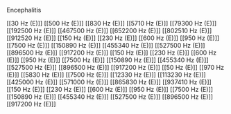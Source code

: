 Encephalitis

[[30 Hz (E)]]
[[500 Hz (E)]]
[[830 Hz (E)]]
[[5710 Hz (E)]]
[[79300 Hz (E)]]
[[192500 Hz (E)]]
[[467500 Hz (E)]]
[[652200 Hz (E)]]
[[802510 Hz (E)]]
[[912520 Hz (E)]]
[[150 Hz (E)]]
[[230 Hz (E)]]
[[600 Hz (E)]]
[[950 Hz (E)]]
[[7500 Hz (E)]]
[[150890 Hz (E)]]
[[455340 Hz (E)]]
[[527500 Hz (E)]]
[[896500 Hz (E)]]
[[917200 Hz (E)]]
[[150 Hz (E)]]
[[230 Hz (E)]]
[[600 Hz (E)]]
[[950 Hz (E)]]
[[7500 Hz (E)]]
[[150890 Hz (E)]]
[[455340 Hz (E)]]
[[527500 Hz (E)]]
[[896500 Hz (E)]]
[[917200 Hz (E)]]
[[50 Hz (E)]]
[[970 Hz (E)]]
[[5830 Hz (E)]]
[[7500 Hz (E)]]
[[12330 Hz (E)]]
[[113230 Hz (E)]]
[[425000 Hz (E)]]
[[571000 Hz (E)]]
[[865830 Hz (E)]]
[[937410 Hz (E)]]
[[150 Hz (E)]]
[[230 Hz (E)]]
[[600 Hz (E)]]
[[950 Hz (E)]]
[[7500 Hz (E)]]
[[150890 Hz (E)]]
[[455340 Hz (E)]]
[[527500 Hz (E)]]
[[896500 Hz (E)]]
[[917200 Hz (E)]]